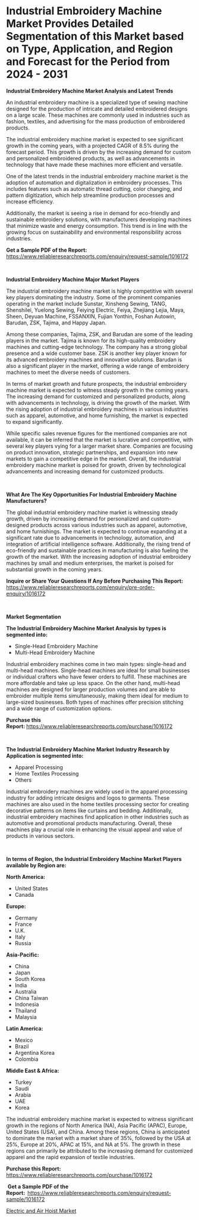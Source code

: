 <p><h1>Industrial Embroidery Machine Market Provides Detailed Segmentation of this Market based on Type, Application, and Region and Forecast for the Period from 2024 - 2031</h1></p><p><strong>Industrial Embroidery Machine Market Analysis and Latest Trends</strong></p>
<p><p>An industrial embroidery machine is a specialized type of sewing machine designed for the production of intricate and detailed embroidered designs on a large scale. These machines are commonly used in industries such as fashion, textiles, and advertising for the mass production of embroidered products.</p><p>The industrial embroidery machine market is expected to see significant growth in the coming years, with a projected CAGR of 8.5% during the forecast period. This growth is driven by the increasing demand for custom and personalized embroidered products, as well as advancements in technology that have made these machines more efficient and versatile.</p><p>One of the latest trends in the industrial embroidery machine market is the adoption of automation and digitalization in embroidery processes. This includes features such as automatic thread cutting, color changing, and pattern digitization, which help streamline production processes and increase efficiency.</p><p>Additionally, the market is seeing a rise in demand for eco-friendly and sustainable embroidery solutions, with manufacturers developing machines that minimize waste and energy consumption. This trend is in line with the growing focus on sustainability and environmental responsibility across industries.</p></p>
<p><strong>Get a Sample PDF of the Report:&nbsp;</strong> <a href="https://www.reliableresearchreports.com/enquiry/request-sample/1016172">https://www.reliableresearchreports.com/enquiry/request-sample/1016172</a></p>
<p>&nbsp;</p>
<p><strong>Industrial Embroidery Machine Major Market Players</strong></p>
<p><p>The industrial embroidery machine market is highly competitive with several key players dominating the industry. Some of the prominent companies operating in the market include Sunstar, Xinsheng Sewing, TANG, Shenshilei, Yuelong Sewing, Feiying Electric, Feiya, Zhejiang Lejia, Maya, Sheen, Deyuan Machine, FSSANXIN, Fujian Yonthin, Foshan Autowin, Barudan, ZSK, Tajima, and Happy Japan.</p><p>Among these companies, Tajima, ZSK, and Barudan are some of the leading players in the market. Tajima is known for its high-quality embroidery machines and cutting-edge technology. The company has a strong global presence and a wide customer base. ZSK is another key player known for its advanced embroidery machines and innovative solutions. Barudan is also a significant player in the market, offering a wide range of embroidery machines to meet the diverse needs of customers.</p><p>In terms of market growth and future prospects, the industrial embroidery machine market is expected to witness steady growth in the coming years. The increasing demand for customized and personalized products, along with advancements in technology, is driving the growth of the market. With the rising adoption of industrial embroidery machines in various industries such as apparel, automotive, and home furnishing, the market is expected to expand significantly.</p><p>While specific sales revenue figures for the mentioned companies are not available, it can be inferred that the market is lucrative and competitive, with several key players vying for a larger market share. Companies are focusing on product innovation, strategic partnerships, and expansion into new markets to gain a competitive edge in the market. Overall, the industrial embroidery machine market is poised for growth, driven by technological advancements and increasing demand for customized products.</p></p>
<p>&nbsp;</p>
<p><strong>What Are The Key Opportunities For Industrial Embroidery Machine Manufacturers?</strong></p>
<p><p>The global industrial embroidery machine market is witnessing steady growth, driven by increasing demand for personalized and custom-designed products across various industries such as apparel, automotive, and home furnishings. The market is expected to continue expanding at a significant rate due to advancements in technology, automation, and integration of artificial intelligence software. Additionally, the rising trend of eco-friendly and sustainable practices in manufacturing is also fueling the growth of the market. With the increasing adoption of industrial embroidery machines by small and medium enterprises, the market is poised for substantial growth in the coming years.</p></p>
<p><strong>Inquire or Share Your Questions If Any Before Purchasing This Report:</strong> <a href="https://www.reliableresearchreports.com/enquiry/pre-order-enquiry/1016172">https://www.reliableresearchreports.com/enquiry/pre-order-enquiry/1016172</a></p>
<p>&nbsp;</p>
<p><strong>Market Segmentation</strong></p>
<p><strong>The Industrial Embroidery Machine Market Analysis by types is segmented into:</strong></p>
<p><ul><li>Single-Head Embroidery Machine</li><li>Multi-Head Embroidery Machine</li></ul></p>
<p><p>Industrial embroidery machines come in two main types: single-head and multi-head machines. Single-head machines are ideal for small businesses or individual crafters who have fewer orders to fulfill. These machines are more affordable and take up less space. On the other hand, multi-head machines are designed for larger production volumes and are able to embroider multiple items simultaneously, making them ideal for medium to large-sized businesses. Both types of machines offer precision stitching and a wide range of customization options.</p></p>
<p><strong>Purchase this Report:&nbsp;</strong><a href="https://www.reliableresearchreports.com/purchase/1016172">https://www.reliableresearchreports.com/purchase/1016172</a></p>
<p>&nbsp;</p>
<p><strong>The Industrial Embroidery Machine Market Industry Research by Application is segmented into:</strong></p>
<p><ul><li>Apparel Processing</li><li>Home Textiles Processing</li><li>Others</li></ul></p>
<p><p>Industrial embroidery machines are widely used in the apparel processing industry for adding intricate designs and logos to garments. These machines are also used in the home textiles processing sector for creating decorative patterns on items like curtains and bedding. Additionally, industrial embroidery machines find application in other industries such as automotive and promotional products manufacturing. Overall, these machines play a crucial role in enhancing the visual appeal and value of products in various sectors.</p></p>
<p>&nbsp;</p>
<p><strong>In terms of Region, the Industrial Embroidery Machine Market Players available by Region are:</strong></p>
<p>
    <p> <strong> North America: </strong>
        <ul>
            <li>United States</li>
            <li>Canada</li>
        </ul>
        </p> 
    <p> <strong> Europe: </strong>
        <ul>
            <li>Germany</li>
            <li>France</li>
            <li>U.K.</li>
            <li>Italy</li>
            <li>Russia</li>
        </ul>
        </p> 
    <p> <strong> Asia-Pacific: </strong>
        <ul>
            <li>China</li>
            <li>Japan</li>
            <li>South Korea</li>
            <li>India</li>
            <li>Australia</li>
            <li>China Taiwan</li>
            <li>Indonesia</li>
            <li>Thailand</li>
            <li>Malaysia</li>
        </ul>
        </p> 
    <p> <strong> Latin America: </strong>
        <ul>
            <li>Mexico</li>
            <li>Brazil</li>
            <li>Argentina Korea</li>
            <li>Colombia</li>
        </ul>
        </p> 
    <p> <strong> Middle East & Africa: </strong>
        <ul>
            <li>Turkey</li>
            <li>Saudi</li>
            <li>Arabia</li>
            <li>UAE</li>
            <li>Korea</li>
        </ul>
    </p>
    </p>
<p><p>The industrial embroidery machine market is expected to witness significant growth in the regions of North America (NA), Asia Pacific (APAC), Europe, United States (USA), and China. Among these regions, China is anticipated to dominate the market with a market share of 35%, followed by the USA at 25%, Europe at 20%, APAC at 15%, and NA at 5%. The growth in these regions can primarily be attributed to the increasing demand for customized apparel and the rapid expansion of textile industries.</p></p>
<p><strong>Purchase this Report: </strong><a href="https://www.reliableresearchreports.com/purchase/1016172">https://www.reliableresearchreports.com/purchase/1016172</a></p>
<p>&nbsp;<strong>Get a Sample PDF of the Report:&nbsp;&nbsp;</strong><a href="https://www.reliableresearchreports.com/enquiry/request-sample/1016172">https://www.reliableresearchreports.com/enquiry/request-sample/1016172</a></p>
<p><strong></strong></p>
<p><p><a href="https://gamy-alyssum-396.notion.site/Electric-and-Air-Hoist-Market-Size-Market-Trends-and-Growth-Outlook-forecasted-for-period-from-202-77783625ef864cb4887610e8504da070">Electric and Air Hoist Market</a></p></p>